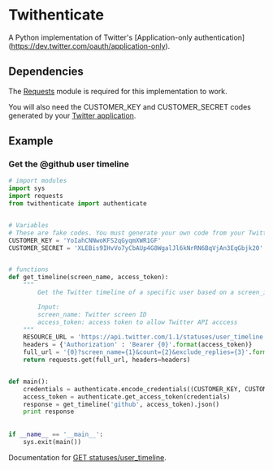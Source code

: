 # Twithenticate

A Python implementation of Twitter's [Application-only authentication]
(https://dev.twitter.com/oauth/application-only).


## Dependencies

The [Requests](http://docs.python-requests.org/en/latest/) module is required for
this implementation to work.

You will also need the CUSTOMER_KEY and CUSTOMER_SECRET codes generated by your
[Twitter application](http://apps.twitter.com).


## Example

### Get the @github user timeline

```python
# import modules
import sys
import requests
from twithenticate import authenticate


# Variables
# These are fake codes. You must generate your own code from your Twitter application.
CUSTOMER_KEY = 'YoIahCNNwoKFS2qGyqmXWR1GF'
CUSTOMER_SECRET = 'XLEBis9IHvVo7yCbAUp4G8WgalJl6kNrRN6BqVjAn3EqGbjk20'


# functions
def get_timeline(screen_name, access_token):
    """
        Get the Twitter timeline of a specific user based on a screen_id.

        Input:
        screen_name: Twitter screen ID
        access_token: access token to allow Twitter API acccess
    """
    RESOURCE_URL = 'https://api.twitter.com/1.1/statuses/user_timeline.json'	
    headers = {'Authorization' : 'Bearer {0}'.format(access_token)}
    full_url = '{0}?screen_name={1}&count={2}&exclude_replies={3}'.format(RESOURCE_URL, screen_name, 5, 'True')
    return requests.get(full_url, headers=headers)


def main():
	credentials = authenticate.encode_credentials((CUSTOMER_KEY, CUSTOMER_SECRET)
    access_token = authenticate.get_access_token(credentials)
    response = get_timeline('github', access_token).json()
	print response
	
	
if __name__ == '__main__':
    sys.exit(main())
```

Documentation for [GET statuses/user_timeline](https://dev.twitter.com/rest/reference/get/statuses/user_timeline).
